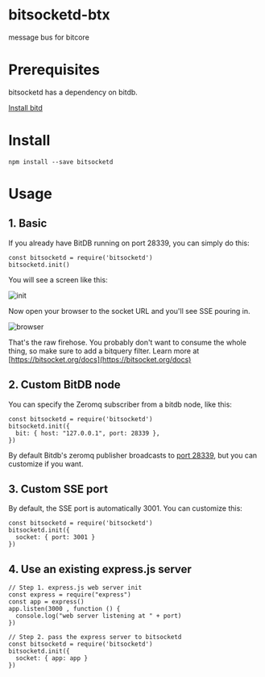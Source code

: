 # bitsocketd-btx

message bus for bitcore

# Prerequisites

bitsocketd has a dependency on bitdb.

[Install bitd](https://docs.bitdb.network/docs/install)

# Install

```
npm install --save bitsocketd
```

# Usage

## 1. Basic

If you already have BitDB running on port 28339, you can simply do this:

```
const bitsocketd = require('bitsocketd')
bitsocketd.init()
```

You will see a screen like this:

![init](img/bitsocket_init.png)

Now open your browser to the socket URL and you'll see SSE pouring in.

![browser](img/raw.gif)

That's the raw firehose. You probably don't want to consume the whole thing, so make sure to add a bitquery filter. Learn more at [https://bitsocket.org/docs](https://bitsocket.org/docs)

## 2. Custom BitDB node

You can specify the Zeromq subscriber from a bitdb node, like this:

```
const bitsocketd = require('bitsocketd')
bitsocketd.init({
  bit: { host: "127.0.0.1", port: 28339 },
})
```

By default Bitdb's zeromq publisher broadcasts to [port 28339](https://github.com/21centurymotorcompany/bitd/blob/master/config.js#L44), but you can customize if you want.


## 3. Custom SSE port

By default, the SSE port is automatically 3001. You can customize this:

```
const bitsocketd = require('bitsocketd')
bitsocketd.init({
  socket: { port: 3001 }
})
```

## 4. Use an existing express.js server

```
// Step 1. express.js web server init
const express = require("express")
const app = express()
app.listen(3000 , function () {
  console.log("web server listening at " + port)
})

// Step 2. pass the express server to bitsocketd
const bitsocketd = require('bitsocketd')
bitsocketd.init({
  socket: { app: app }
})
```
